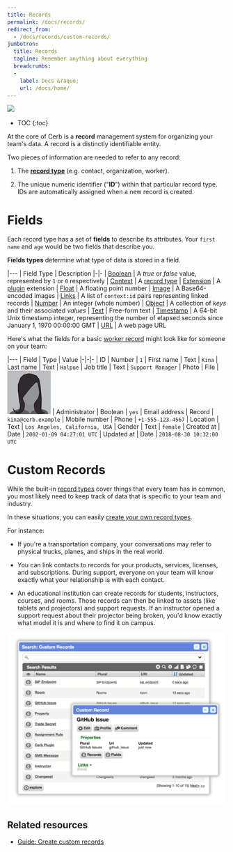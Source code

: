 ```yaml
---
title: Records
permalink: /docs/records/
redirect_from:
  - /docs/records/custom-records/
jumbotron:
  title: Records
  tagline: Remember anything about everything
  breadcrumbs:
  -
    label: Docs &raquo;
    url: /docs/home/
---
```


<div class="cerb-screenshot">
<img src="/assets/images/guides/records/custom-records/custom-records.png" class="screenshot">
</div>

* TOC
{:toc}

At the core of Cerb is a **record** management system for organizing your team's data. A record is a distinctly identifiable entity.

Two pieces of information are needed to refer to any record:

1. The [**record type**](/docs/records/types/) (e.g. contact, organization, worker).

1. The unique numeric identifier ("**ID**") within that particular record type. IDs are automatically assigned when a new record is created.

# Fields

Each record type has a set of **fields** to describe its attributes. Your `first name` and `age` would be two fields that describe you.

**Fields types** determine what type of data is stored in a field.

|---
| Field Type | Description
|-|-
| [Boolean](/docs/records/fields/types/boolean/) | A *true* or *false* value, represented by `1` or `0` respectively 
| [Context](/docs/records/fields/types/context/) | A [record type](/docs/records/types/)
| [Extension](/docs/records/fields/types/extension/) | A [plugin](/docs/plugins/) extension
| [Float](/docs/records/fields/types/float/) | A floating point number
| [Image](/docs/records/fields/types/images/) | A Base64-encoded images
| [Links](/docs/records/fields/types/links/) | A list of `context:id` pairs representing linked records
| [Number](/docs/records/fields/types/number/) | An integer (whole number)
| [Object](/docs/records/fields/types/object/) | A collection of _keys_ and their associated _values_
| [Text](/docs/records/fields/types/text/) | Free-form text
| [Timestamp](/docs/records/fields/types/timestamp/) | A 64-bit Unix timestamp integer, representing the number of elapsed seconds since January 1, 1970 00:00:00 GMT
| [URL](/docs/records/fields/types/URL/) | A web page URL

Here's what the fields for a basic [worker record](/docs/records/types/worker/) might look like for someone on your team:

|---
| Field | Type | Value
|-|-|-
| ID | Number | `1`
| First name | Text | `Kina`
| Last name | Text | `Halpue`
| Job title | Text | `Support Manager`
| Photo | File | <img src="/assets/images/common/avatars/person2.png" class="screenshot">
| Administrator | Boolean | `yes`
| Email address | Record | `kina@cerb.example`
| Mobile number | Phone | `+1-555-123-4567`
| Location | Text | `Los Angeles, California, USA`
| Gender | Text | `female`
| Created at | Date | `2002-01-09 04:27:01 UTC`
| Updated at | Date | `2018-08-30 10:32:00 UTC`

# Custom Records

While the built-in [record types](/docs/records/types/) cover things that every team has in common, you most likely need to keep track of data that is specific to your team and industry.

In these situations, you can easily [create your own record types](/guides/records/custom-records/).

For instance:

* If you're a transportation company, your conversations may refer to physical trucks, planes, and ships in the real world.

* You can link contacts to records for your products, services, licenses, and subscriptions. During support, everyone on your team will know exactly what your relationship is with each contact.

* An educational institution can create records for students, instructors, courses, and rooms. Those records can then be linked to assets (like tablets and projectors) and support requests. If an instructor opened a support request about their projector being broken, you'd know exactly what model it is and where to find it on campus.

<div class="cerb-screenshot">
<img src="/assets/images/docs/using-cerb/records/custom-records.png" class="screenshot">
</div>

## Related resources

* [Guide: Create custom records](/guides/records/custom-records/)